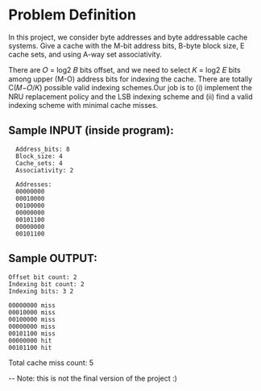 # Problem Definition
  
In this project, we consider byte addresses and byte addressable cache systems. 
Give a cache with the M-bit address bits, B-byte block size, E cache sets, and using A-way set associativity.

There are 𝑂 = log2 𝐵 bits offset, and we need to select 𝐾 = log2 𝐸 bits among upper (M-O) address bits for indexing the cache. There are totally C(𝑀−𝑂/𝐾) possible valid indexing schemes.Our job is to (i) implement the NRU
replacement policy and the LSB indexing scheme and (ii) find a valid indexing scheme with minimal cache misses.

## Sample INPUT (inside program):
      Address_bits: 8
      Block_size: 4
      Cache_sets: 4
      Associativity: 2

      Addresses:       
      00000000
      00010000
      00100000
      00000000
      00101100
      00000000
      00101100

## Sample OUTPUT: 

    Offset bit count: 2
    Indexing bit count: 2
    Indexing bits: 3 2

    00000000 miss
    00010000 miss
    00100000 miss
    00000000 miss
    00101100 miss
    00000000 hit
    00101100 hit
  
  Total cache miss count: 5
  
-- Note: this is not the final version of the project :)
